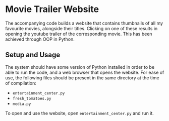 # Movie Trailer Website

The accompanying code builds a website that contains thumbnails of all my favourite movies, alongside their titles.
Clicking on one of these results in opening the youtube trailer of the corresponding movie. This has been achieved through OOP in Python.

## Setup and Usage

The system should have some version of Python installed in order to be able to run the code, and a web browser that opens the website.
For ease of use, the following files should be present in the same directory at the time of compilation:

* `entertainment_center.py`
* `fresh_tomatoes.py`
* `media.py`

To open and use the website, open `entertainment_center.py` and run it.
